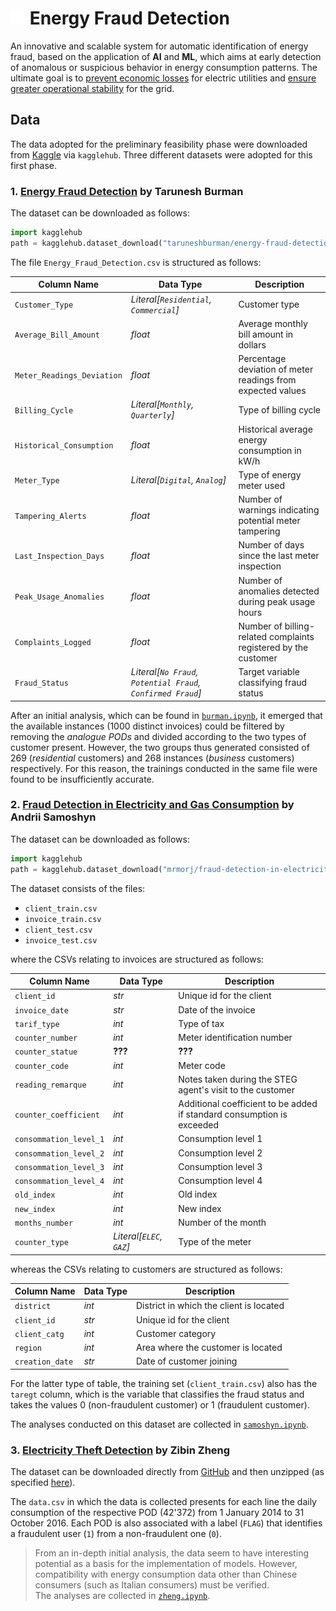 # <img src="warning.png" alt="warning icon" width="24" height="24"> Energy Fraud Detection

An innovative and scalable system for automatic identification of energy fraud, based on the application of **AI** and **ML**, which aims at early detection of anomalous or suspicious behavior in energy consumption patterns. The ultimate goal is to <ins>prevent economic losses</ins> for electric utilities and <ins>ensure greater operational stability</ins> for the grid.

## Data
The data adopted for the preliminary feasibility phase were downloaded from [Kaggle](https://www.kaggle.com/datasets/) via `kagglehub`. Three different datasets were adopted for this first phase.

### 1. [__Energy Fraud Detection__](https://www.kaggle.com/datasets/taruneshburman/energy-fraud-detection) by Tarunesh Burman
The dataset can be downloaded as follows:
```python
import kagglehub
path = kagglehub.dataset_download("taruneshburman/energy-fraud-detection")
```

The file `Energy_Fraud_Detection.csv` is structured as follows:

| Column Name                | Data Type                                                   | Description                                                     |
|----------------------------|-------------------------------------------------------------|-----------------------------------------------------------------|
| `Customer_Type`            | _Literal[`Residential`, `Commercial`]_                      | Customer type                                                   |
| `Average_Bill_Amount`      | _float_                                                     | Average monthly bill amount in dollars                          |
| `Meter_Readings_Deviation` | _float_                                                     | Percentage deviation of meter readings from expected values     |
| `Billing_Cycle`            | _Literal[`Monthly`, `Quarterly`]_                           | Type of billing cycle                                           |
| `Historical_Consumption`   | _float_                                                     | Historical average energy consumption in kW/h                   |
| `Meter_Type`               | _Literal[`Digital`, `Analog`]_                              | Type of energy meter used                                       |
| `Tampering_Alerts`         | _float_                                                     | Number of warnings indicating potential meter tampering         |
| `Last_Inspection_Days`     | _float_                                                     | Number of days since the last meter inspection                  |
| `Peak_Usage_Anomalies`     | _float_                                                     | Number of anomalies detected during peak usage hours            |
| `Complaints_Logged`        | _float_                                                     | Number of billing-related complaints registered by the customer |
| `Fraud_Status`             | _Literal[`No Fraud`, `Potential Fraud`, `Confirmed Fraud`]_ | Target variable classifying fraud status                        |

After an initial analysis, which can be found in [`burman.ipynb`](eda/burman.ipynb), it emerged that the available instances (1000 distinct invoices) could be filtered by removing the _analogue PODs_ and divided according to the two types of customer present.
However, the two groups thus generated consisted of 269 (_residential_ customers) and 268 instances (_business_ customers) respectively. For this reason, the trainings conducted in the same file were found to be insufficiently accurate.

### 2. [__Fraud Detection in Electricity and Gas Consumption__](https://www.kaggle.com/datasets/mrmorj/fraud-detection-in-electricity-and-gas-consumption) by Andrii Samoshyn
The dataset can be downloaded as follows:
```python
import kagglehub
path = kagglehub.dataset_download("mrmorj/fraud-detection-in-electricity-and-gas-consumption")
```

The dataset consists of the files:
* `client_train.csv`
* `invoice_train.csv`
* `client_test.csv`
* `invoice_test.csv`

where the CSVs relating to invoices are structured as follows:

| Column Name            | Data Type                | Description                                                            |
|------------------------|--------------------------|------------------------------------------------------------------------|
| `client_id`            | _str_                    | Unique id for the client                                               |
| `invoice_date`         | _str_                    | Date of the invoice                                                    |
| `tarif_type`           | _int_                    | Type of tax                                                            |
| `counter_number`       | _int_                    | Meter identification number                                            |
| `counter_statue`       | __???__                  | __???__                                                                |
| `counter_code`         | _int_                    | Meter code                                                             |
| `reading_remarque`     | _int_                    | Notes taken during the STEG agent's visit to the customer              |
| `counter_coefficient`  | _int_                    | Additional coefficient to be added if standard consumption is exceeded |
| `consommation_level_1` | _int_                    | Consumption level 1                                                    |
| `consommation_level_2` | _int_                    | Consumption level 2                                                    |
| `consommation_level_3` | _int_                    | Consumption level 3                                                    |
| `consommation_level_4` | _int_                    | Consumption level 4                                                    |
| `old_index`            | _int_                    | Old index                                                              |
| `new_index`            | _int_                    | New index                                                              |
| `months_number`        | _int_                    | Number of the month                                                    |
| `counter_type`         | _Literal[`ELEC`, `GAZ`]_ | Type of the meter                                                      |

whereas the CSVs relating to customers are structured as follows:

| Column Name     | Data Type      | Description                                                    |
|-----------------|----------------|----------------------------------------------------------------|
| `district`      | _int_          | District in which the client is located                        |
| `client_id`     | _str_          | Unique id for the client                                       |
| `client_catg`   | _int_          | Customer category                                              |
| `region`        | _int_          | Area where the customer is located                             |
| `creation_date` | _str_          | Date of customer joining                                       |

For the latter type of table, the training set (`client_train.csv`) also has the `taregt` column, which is the variable that classifies the fraud status and takes the values 0 (non-fraudulent customer) or 1 (fraudulent customer).

The analyses conducted on this dataset are collected in [`samoshyn.ipynb`](eda/samoshyn.ipynb).

### 3. [__Electricity Theft Detection__](https://github.com/henryRDlab/ElectricityTheftDetection) by Zibin Zheng
The dataset can be downloaded directly from [GitHub](https://github.com/henryRDlab/ElectricityTheftDetection) and then unzipped (as specified [here](https://github.com/henryRDlab/ElectricityTheftDetection/issues/1#issuecomment-2060104395)).

The `data.csv` in which the data is collected presents for each line the daily consumption of the respective POD (42'372) from 1 January 2014 to 31 October 2016. Each POD is also associated with a label (`FLAG`) that identifies a fraudulent user (`1`) from a non-fraudulent one (`0`).

> From an in-depth initial analysis, the data seem to have interesting potential as a basis for the implementation of models. However, compatibility with energy consumption data other than Chinese consumers (such as Italian consumers) must be verified.<br>The analyses are collected in [`zheng.ipynb`](eda/zheng.ipynb).